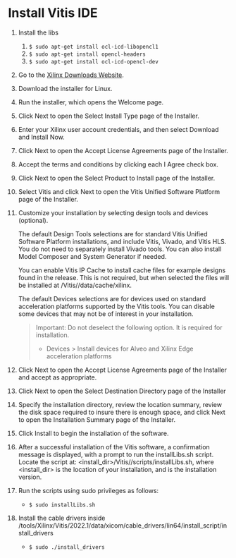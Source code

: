 
# Install Vitis IDE

1. Install the libs
   1. `$ sudo apt-get install ocl-icd-libopencl1`
   2. `$ sudo apt-get install opencl-headers`
   3. `$ sudo apt-get install ocl-icd-opencl-dev`
2. Go to the [Xilinx Downloads Website](https://www.xilinx.com/support/download/index.html/content/xilinx/en/downloadNav/vitis.html).
3. Download the installer for Linux.
4. Run the installer, which opens the Welcome page.
5. Click Next to open the Select Install Type page of the Installer.
6. Enter your Xilinx user account credentials, and then select Download and Install Now.
7. Click Next to open the Accept License Agreements page of the Installer.
8. Accept the terms and conditions by clicking each I Agree check box.
9. Click Next to open the Select Product to Install page of the Installer.
10. Select Vitis and click Next to open the Vitis Unified Software Platform page of the Installer.
11. Customize your installation by selecting design tools and devices (optional).

    The default Design Tools selections are for standard Vitis Unified Software Platform installations, and include Vitis, Vivado, and Vitis HLS. You do not need to separately install Vivado tools. You can also install Model Composer and System Generator if needed.

    You can enable Vitis IP Cache to install cache files for example designs found in the release. This is not required, but when selected the files will be installed at <installdir>/Vitis/<release>/data/cache/xilinx.

    The default Devices selections are for devices used on standard acceleration platforms supported by the Vitis tools. You can disable some devices that may not be of interest in your installation.
    > Important: Do not deselect the following option. It is required for installation.
    > - Devices > Install devices for Alveo and Xilinx Edge acceleration platforms
12. Click Next to open the Accept License Agreements page of the Installer and accept as appropriate.
13. Click Next to open the Select Destination Directory page of the Installer
14. Specify the installation directory, review the location summary, review the disk space required to insure there is enough space, and click Next to open the Installation Summary page of the Installer.
15. Click Install to begin the installation of the software.
16. After a successful installation of the Vitis software, a confirmation message is displayed, with a prompt to run the installLibs.sh script. Locate the script at: <install_dir>/Vitis/<release>/scripts/installLibs.sh, where <install_dir> is the location of your installation, and <release> is the installation version.
17. Run the scripts using sudo privileges as follows:
    - `$ sudo installLibs.sh`
1.  Install the cable drivers inside /tools/Xilinx/Vitis/2022.1/data/xicom/cable_drivers/lin64/install_script/install_drivers
    - `$ sudo ./install_drivers`